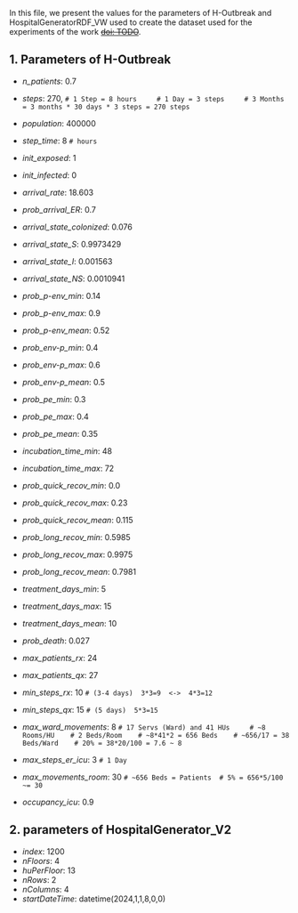 
In this file, we present the values for the parameters of H-Outbreak and HospitalGeneratorRDF_VW used to create the dataset used for the experiments of the work [~~doi: TODO~~](NULL).

## 1. Parameters of H-Outbreak
- _n_patients_: 0.7
- _steps_: 270,      `# 1 Step = 8 hours     # 1 Day = 3 steps     # 3 Months = 3 months * 30 days * 3 steps = 270 steps`
- _population_: 400000
- _step_time_: 8     `# hours`
- _init_exposed_: 1
- _init_infected_: 0
  
- _arrival_rate_: 18.603
- _prob_arrival_ER_: 0.7
- _arrival_state_colonized_: 0.076 
- _arrival_state_S_: 0.9973429
- _arrival_state_I_: 0.001563
- _arrival_state_NS_: 0.0010941
  
- _prob_p-env_min_: 0.14
- _prob_p-env_max_: 0.9
- _prob_p-env_mean_: 0.52
  
- _prob_env-p_min_: 0.4
- _prob_env-p_max_: 0.6
- _prob_env-p_mean_: 0.5
  
- _prob_pe_min_: 0.3
- _prob_pe_max_: 0.4
- _prob_pe_mean_: 0.35
  
- _incubation_time_min_: 48
- _incubation_time_max_: 72
- _prob_quick_recov_min_: 0.0
- _prob_quick_recov_max_: 0.23
- _prob_quick_recov_mean_: 0.115 
- _prob_long_recov_min_: 0.5985
- _prob_long_recov_max_: 0.9975
- _prob_long_recov_mean_: 0.7981
- _treatment_days_min_: 5
- _treatment_days_max_: 15
- _treatment_days_mean_: 10
- _prob_death_: 0.027
  
- _max_patients_rx_: 24
- _max_patients_qx_: 27
- _min_steps_rx_: 10          `# (3-4 days)  3*3=9  <->  4*3=12`
- _min_steps_qx_: 15          `# (5 days)  5*3=15`
- _max_ward_movements_: 8     `# 17 Servs (Ward) and 41 HUs     # ~8 Rooms/HU    # 2 Beds/Room    # ~8*41*2 = 656 Beds    # ~656/17 = 38 Beds/Ward    # 20% = 38*20/100 = 7.6 ~ 8`
- _max_steps_er_icu_: 3       `# 1 Day`
- _max_movements_room_: 30    `# ~656 Beds = Patients  # 5% = 656*5/100 ~= 30`
- _occupancy_icu_: 0.9

## 2. parameters of HospitalGenerator_V2
- _index_: 1200
- _nFloors_: 4
- _huPerFloor_: 13
- _nRows_: 2
- _nColumns_: 4
- _startDateTime_: datetime(2024,1,1,8,0,0)

